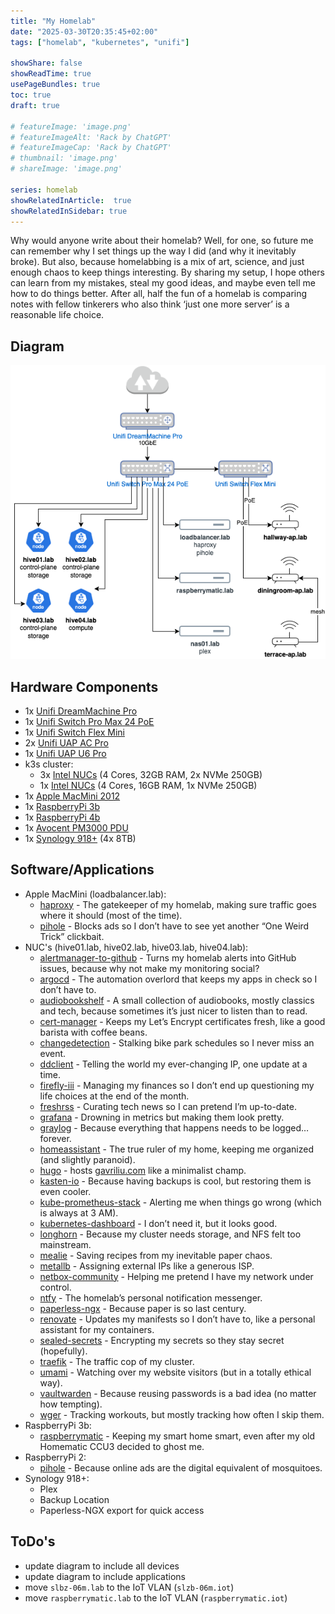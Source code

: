 ```yaml
---
title: "My Homelab"
date: "2025-03-30T20:35:45+02:00"
tags: ["homelab", "kubernetes", "unifi"]

showShare: false
showReadTime: true
usePageBundles: true
toc: true
draft: true

# featureImage: 'image.png'
# featureImageAlt: 'Rack by ChatGPT'
# featureImageCap: 'Rack by ChatGPT'
# thumbnail: 'image.png'
# shareImage: 'image.png'

series: homelab
showRelatedInArticle:  true
showRelatedInSidebar: true
---
```


Why would anyone write about their homelab? Well, for one, so future me can remember why I set things up the way I did (and why it inevitably broke). But also, because homelabbing is a mix of art, science, and just enough chaos to keep things interesting. By sharing my setup, I hope others can learn from my mistakes, steal my good ideas, and maybe even tell me how to do things better. After all, half the fun of a homelab is comparing notes with fellow tinkerers who also think ‘just one more server’ is a reasonable life choice.

## Diagram

![My homelab diagram (Work in progress)](homelab-diagram.png)

## Hardware Components

* 1x [Unifi DreamMachine Pro](https://eu.store.ui.com/eu/en/products/udm-pro)
* 1x [Unifi Switch Pro Max 24 PoE](https://eu.store.ui.com/eu/en/products/usw-pro-max-24-poe)
* 1x [Unifi Switch Flex Mini](https://eu.store.ui.com/eu/en/products/usw-flex-mini)
* 2x [Unifi UAP AC Pro](https://eu.store.ui.com/eu/en/products/uap-ac-pro)
* 1x [Unifi UAP U6 Pro](https://eu.store.ui.com/eu/en/products/u6-pro)
* k3s cluster:
    * 3x [Intel NUCs](https://www.intel.de/content/www/de/de/content-details/810135) (4 Cores, 32GB RAM, 2x NVMe 250GB)
    * 1x [Intel NUCs](https://www.intel.de/content/www/de/de/content-details/810135) (4 Cores, 16GB RAM, 1x NVMe 250GB)
* 1x [Apple MacMini 2012](https://support.apple.com/en-gb/111926)
* 1x [RaspberryPi 3b](https://www.raspberrypi.com/products/raspberry-pi-3-model-b/)
* 1x [RaspberryPi 4b](https://www.raspberrypi.com/products/raspberry-pi-4-model-b/)
* 1x [Avocent PM3000 PDU](https://www.vertiv.com/en-emea/support/software-download/power-distribution/avocent-managed-rack-pdu---pm-1000-2000-3000-software-downloads/)
* 1x [Synology 918+](https://global.synologydownload.com/download/Document/Hardware/DataSheet/DiskStation/18-year/DS918%2B/ger/Synology_DS918_Plus_Data_Sheet_ger.pdf) (4x 8TB)

## Software/Applications

* Apple MacMini (loadbalancer.lab):
    * [haproxy](https://github.com/haproxy/haproxy) - The gatekeeper of my homelab, making sure traffic goes where it should (most of the time).
    * [pihole](https://github.com/pi-hole/pi-hole) - Blocks ads so I don’t have to see yet another “One Weird Trick” clickbait.
* NUC's (hive01.lab, hive02.lab, hive03.lab, hive04.lab):
    * [alertmanager-to-github](https://github.com/pfnet-research/alertmanager-to-github) - Turns my homelab alerts into GitHub issues, because why not make my monitoring social?
    * [argocd](https://github.com/argoproj/argo-cd) - The automation overlord that keeps my apps in check so I don’t have to.
    * [audiobookshelf](https://github.com/advplyr/audiobookshelf) - A small collection of audiobooks, mostly classics and tech, because sometimes it’s just nicer to listen than to read.
    * [cert-manager](https://github.com/cert-manager/cert-manager) - Keeps my Let’s Encrypt certificates fresh, like a good barista with coffee beans.
    * [changedetection](https://github.com/dgtlmoon/changedetection.io) - Stalking bike park schedules so I never miss an event.
    * [ddclient](https://github.com/ddclient/ddclient) - Telling the world my ever-changing IP, one update at a time.
    * [firefly-iii](https://github.com/firefly-iii/firefly-iii) - Managing my finances so I don’t end up questioning my life choices at the end of the month.
    * [freshrss](https://github.com/FreshRSS/FreshRSS) - Curating tech news so I can pretend I’m up-to-date.
    * [grafana](https://github.com/grafana/grafana) - Drowning in metrics but making them look pretty.
    * [graylog](https://github.com/graylog2) - Because everything that happens needs to be logged… forever.
    * [homeassistant](https://github.com/home-assistant) - The true ruler of my home, keeping me organized (and slightly paranoid).
    * [hugo](https://github.com/gohugoio/hugo) - hosts [gavriliu.com](https://gavriliu.com) like a minimalist champ.
    * [kasten-io](https://docs.kasten.io/latest/index.html) - Because having backups is cool, but restoring them is even cooler.
    * [kube-prometheus-stack](https://github.com/prometheus-community/helm-charts/tree/main/charts/kube-prometheus-stack) - Alerting me when things go wrong (which is always at 3 AM).
    * [kubernetes-dashboard](https://github.com/kubernetes/dashboard) - I don’t need it, but it looks good.
    * [longhorn](https://github.com/longhorn/longhorn) - Because my cluster needs storage, and NFS felt too mainstream.
    * [mealie](https://github.com/mealie-recipes/mealie) - Saving recipes from my inevitable paper chaos.
    * [metallb](https://github.com/metallb/metallb) - Assigning external IPs like a generous ISP.
    * [netbox-community](https://github.com/netbox-community/netbox) - Helping me pretend I have my network under control.
    * [ntfy](https://github.com/binwiederhier/ntfy) - The homelab’s personal notification messenger.
    * [paperless-ngx](https://github.com/paperless-ngx/paperless-ngx) - Because paper is so last century.
    * [renovate](https://github.com/renovatebot/renovate) - Updates my manifests so I don’t have to, like a personal assistant for my containers.
    * [sealed-secrets](https://github.com/bitnami-labs/sealed-secrets) - Encrypting my secrets so they stay secret (hopefully).
    * [traefik](https://github.com/traefik/traefik) - The traffic cop of my cluster.
    * [umami](https://github.com/umami-software/umami) - Watching over my website visitors (but in a totally ethical way).
    * [vaultwarden](https://github.com/dani-garcia/vaultwarden) - Because reusing passwords is a bad idea (no matter how tempting).
    * [wger](https://github.com/wger-project/wger) - Tracking workouts, but mostly tracking how often I skip them.
* RaspberryPi 3b:
    * [raspberrymatic](https://github.com/jens-maus/RaspberryMatic) - Keeping my smart home smart, even after my old Homematic CCU3 decided to ghost me.
* RaspberryPi 2:
    * [pihole](https://github.com/pi-hole/pi-hole) - Because online ads are the digital equivalent of mosquitoes.
* Synology 918+:
    * Plex
    * Backup Location
    * Paperless-NGX export for quick access

## ToDo's

* update diagram to include all devices
* update diagram to include applications
* move `slbz-06m.lab` to the IoT VLAN (`slzb-06m.iot`)
* move `raspberrymatic.lab` to the IoT VLAN (`raspberrymatic.iot`)